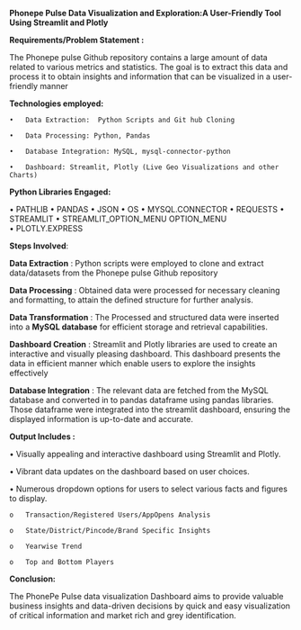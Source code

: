 **Phonepe Pulse Data Visualization and Exploration:A User-Friendly Tool Using Streamlit and Plotly**

**Requirements/Problem Statement :**

The Phonepe pulse Github repository contains a large amount of data related to
various metrics and statistics. The goal is to extract this data and process it to obtain
insights and information that can be visualized in a user-friendly manner

**Technologies employed:**
  
    •	Data Extraction:  Python Scripts and Git hub Cloning
    
    •	Data Processing: Python, Pandas
    
    •	Database Integration: MySQL, mysql-connector-python
    
    •	Dashboard: Streamlit, Plotly (Live Geo Visualizations and other Charts)

**Python Libraries Engaged:**

  •	PATHLIB
  •	PANDAS
  •	JSON 
  •	OS
  •	MYSQL.CONNECTOR
  •	REQUESTS
  •	STREAMLIT
  •	STREAMLIT_OPTION_MENU  OPTION_MENU	
  • PLOTLY.EXPRESS


**Steps Involved**:

**Data Extraction** : Python scripts were employed to clone and extract data/datasets from the Phonepe pulse Github repository 

**Data Processing**   : Obtained data were processed for necessary cleaning and formatting, to attain the defined structure for further analysis. 

**Data Transformation** : The Processed and structured data were inserted into a **MySQL database** for efficient storage and retrieval capabilities.

**Dashboard Creation**  : Streamlit and Plotly libraries are used to create an interactive and visually pleasing dashboard. This dashboard presents the data in efficient manner which 
enable users to explore the insights effectively

**Database Integration** : The relevant data are fetched from the MySQL database and converted in to pandas dataframe using pandas libraries. Those dataframe were integrated into the 
streamlit dashboard, ensuring the displayed information is up-to-date and accurate.

**Output Includes :**

•	Visually appealing and interactive dashboard using Streamlit and Plotly.

•	Vibrant data updates on the dashboard based on user choices.

•	Numerous dropdown options for users to select various facts and figures to display.

    o	Transaction/Registered Users/AppOpens Analysis
    
    o	State/District/Pincode/Brand Specific Insights
    
    o	Yearwise Trend
    
    o	Top and Bottom Players
    
  
**Conclusion:**

 The PhonePe Pulse data visualization Dashboard aims to provide valuable business insights and data-driven decisions by quick and easy visualization of critical information and market rich and grey identification.


    
